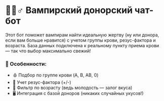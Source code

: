 # 🧛‍♂️♂️ Вампирский донорский чат-бот

Этот бот поможет вампирам найти идеальную жертву (ну или донора, если вам больше нравится) с учетом группы крови, резус-фактора и возраста. База данных подключена к реальному пункту приема крови — так что выбор максимально свежий!

### 🔪 Особенности:
- 🩸 Подбор по группе крови (A, B, AB, 0)
- 💉 Учет резус-фактора (+/-)
- 🎂 Фильтр по возрасту (ведь молодость — залог вкуса)
- 🖥️ Интеграция с базой доноров (никаких случайных укусов!)
